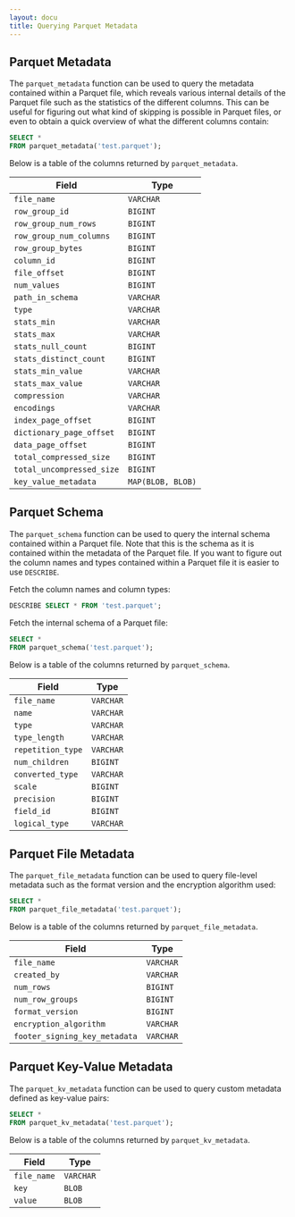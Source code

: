 ```yaml
---
layout: docu
title: Querying Parquet Metadata
---
```


## Parquet Metadata

The `parquet_metadata` function can be used to query the metadata contained within a Parquet file, which reveals various internal details of the Parquet file such as the statistics of the different columns. This can be useful for figuring out what kind of skipping is possible in Parquet files, or even to obtain a quick overview of what the different columns contain:

```sql
SELECT *
FROM parquet_metadata('test.parquet');
```

Below is a table of the columns returned by `parquet_metadata`.

<div class="narrow_table"></div>

| Field                     | Type              |
| ------------------------- | ----------------- |
| `file_name`               | `VARCHAR`         |
| `row_group_id`            | `BIGINT`          |
| `row_group_num_rows`      | `BIGINT`          |
| `row_group_num_columns`   | `BIGINT`          |
| `row_group_bytes`         | `BIGINT`          |
| `column_id`               | `BIGINT`          |
| `file_offset`             | `BIGINT`          |
| `num_values`              | `BIGINT`          |
| `path_in_schema`          | `VARCHAR`         |
| `type`                    | `VARCHAR`         |
| `stats_min`               | `VARCHAR`         |
| `stats_max`               | `VARCHAR`         |
| `stats_null_count`        | `BIGINT`          |
| `stats_distinct_count`    | `BIGINT`          |
| `stats_min_value`         | `VARCHAR`         |
| `stats_max_value`         | `VARCHAR`         |
| `compression`             | `VARCHAR`         |
| `encodings`               | `VARCHAR`         |
| `index_page_offset`       | `BIGINT`          |
| `dictionary_page_offset`  | `BIGINT`          |
| `data_page_offset`        | `BIGINT`          |
| `total_compressed_size`   | `BIGINT`          |
| `total_uncompressed_size` | `BIGINT`          |
| `key_value_metadata`      | `MAP(BLOB, BLOB)` |

## Parquet Schema

The `parquet_schema` function can be used to query the internal schema contained within a Parquet file. Note that this is the schema as it is contained within the metadata of the Parquet file. If you want to figure out the column names and types contained within a Parquet file it is easier to use `DESCRIBE`.

Fetch the column names and column types:

```sql
DESCRIBE SELECT * FROM 'test.parquet';
```

Fetch the internal schema of a Parquet file:

```sql
SELECT *
FROM parquet_schema('test.parquet');
```

Below is a table of the columns returned by `parquet_schema`.

<div class="narrow_table"></div>

| Field             | Type      |
| ----------------- | --------- |
| `file_name`       | `VARCHAR` |
| `name`            | `VARCHAR` |
| `type`            | `VARCHAR` |
| `type_length`     | `VARCHAR` |
| `repetition_type` | `VARCHAR` |
| `num_children`    | `BIGINT`  |
| `converted_type`  | `VARCHAR` |
| `scale`           | `BIGINT`  |
| `precision`       | `BIGINT`  |
| `field_id`        | `BIGINT`  |
| `logical_type`    | `VARCHAR` |

## Parquet File Metadata

The `parquet_file_metadata` function can be used to query file-level metadata such as the format version and the encryption algorithm used:

```sql
SELECT *
FROM parquet_file_metadata('test.parquet');
```

Below is a table of the columns returned by `parquet_file_metadata`.

<div class="narrow_table"></div>

| Field                         | Type      |
| ----------------------------- | --------- |
| `file_name`                   | `VARCHAR` |
| `created_by`                  | `VARCHAR` |
| `num_rows`                    | `BIGINT`  |
| `num_row_groups`              | `BIGINT`  |
| `format_version`              | `BIGINT`  |
| `encryption_algorithm`        | `VARCHAR` |
| `footer_signing_key_metadata` | `VARCHAR` |

## Parquet Key-Value Metadata

The `parquet_kv_metadata` function can be used to query custom metadata defined as key-value pairs:

```sql
SELECT *
FROM parquet_kv_metadata('test.parquet');
```

Below is a table of the columns returned by `parquet_kv_metadata`.

<div class="narrow_table"></div>

| Field       | Type      |
| ----------- | --------- |
| `file_name` | `VARCHAR` |
| `key`       | `BLOB`    |
| `value`     | `BLOB`    |